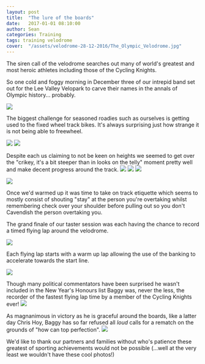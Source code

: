 ```yaml
---
layout: post
title:  "The lure of the boards"
date:   2017-01-01 08:10:00
author: Sean
categories: Training
tags: training velodrome
cover:  "/assets/velodrome-28-12-2016/The_Olympic_Velodrome.jpg"
---
```


The siren call of the velodrome searches out many of world's greatest and most heroic athletes including those of the Cycling Knights.

So one cold and foggy morning in December three of our intrepid band set out for the Lee Valley Velopark to carve their names in the annals of Olympic history... probably.

<img src="/assets/velodrome-28-12-2016/DSC_1396.jpg" />

The biggest challenge for seasoned roadies such as ourselves is getting used to the fixed wheel track bikes.  It's always surprising just how strange it is not being able to freewheel.

<img src="/assets/velodrome-28-12-2016/DSC_1378.jpg" />

<img src="/assets/velodrome-28-12-2016/DSC_1773.jpg" />

Despite each us claiming to not be keen on heights we seemed to get over the "crikey, it's a bit steeper than in looks on the telly" moment pretty well and make decent progress around the track.
<img class="triptic" src="/assets/velodrome-28-12-2016/DSC_1727.jpg" />
<img class="triptic" src="/assets/velodrome-28-12-2016/DSC_1728.jpg" />
<img class="triptic" src="/assets/velodrome-28-12-2016/DSC_1731.jpg" />

<img src="/assets/velodrome-28-12-2016/DSC_1779.jpg" />

Once we'd warmed up it was time to take on track etiquette which seems to mostly consist of shouting "stay" at the person you're overtaking whilst remembering check over your shoulder before pulling out so you don't Cavendish the person overtaking you.

The grand finale of our taster session was each having the chance to record a timed flying lap around the velodrome.

<img src="/assets/velodrome-28-12-2016/DSC_1813.jpg" />

Each flying lap starts with a warm up lap allowing the use of the banking to accelerate towards the start line.

<img src="/assets/velodrome-28-12-2016/DSC_1815.jpg" />

Though many political commentators have been surprised he wasn't included in the New Year's Honours list Baggy was, never the less, the recorder of the fastest flying lap time by a member of the Cycling Knights ever!
<img src="/assets/velodrome-28-12-2016/DSC_1842.jpg" />

As magnanimous in victory as he is graceful around the boards, like a latter day Chris Hoy, Baggy has so far refused all _loud_ calls for a rematch on the grounds of "how can top perfection".
<img src="/assets/velodrome-28-12-2016/DSC_1843.jpg" />

We'd like to thank our partners and families without who's patience these greatest of sporting achievements would not be possible
(...well at the very least we wouldn't have these cool photos!)
